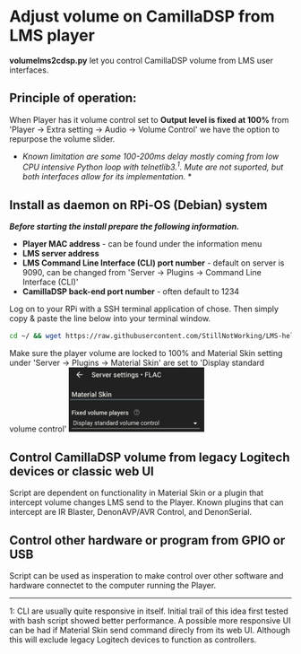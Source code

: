 # Adjust volume on CamillaDSP from LMS player
**volumelms2cdsp.py** let you control CamillaDSP volume from LMS user interfaces.

## Principle of operation:
When Player has it volume control set to **Output level is fixed at 100%** from 'Player -> Extra setting -> Audio -> Volume Control' we have the option to repurpose the volume slider.

* *Known limitation are some 100-200ms delay mostly coming from low CPU intensive Python loop with telnetlib3.<sup>1</sup>. Mute are not suported, but both interfaces allow for its implementation.* *

## Install as daemon on RPi-OS (Debian) system
***Before starting the install prepare the following information.***
+ **Player MAC address** - can be found under the information menu
+ **LMS server address**
+ **LMS Command Line Interface (CLI) port number** - default on server is 9090, can be changed from 'Server -> Plugins -> Command Line Interface (CLI)'
+ **CamillaDSP back-end port number** - often default to 1234
 
Log on to your RPi with a SSH terminal application of chose. Then simply copy & paste the line below into your terminal window.

```bash
cd ~/ && wget https://raw.githubusercontent.com/StillNotWorking/LMS-helper-script/main/camilladsp/volume_from_lms/installvolumelms2cdsp.sh && bash ./installvolumelms2cdsp.sh

```
Make sure the player volume are locked to 100% and Material Skin setting under 'Server -> Plugins -> Material Skin' are set to 'Display standard volume control'
<img src="mssetting.jpg" style="width:48%">

## Control CamillaDSP volume from legacy Logitech devices or classic web UI
Script are dependent on functionality in Material Skin or a plugin that intercept volume changes LMS send to the Player. Known plugins that can intercept are IR Blaster, DenonAVP/AVR Control, and DenonSerial.

## Control other hardware or program from GPIO or USB
Script can be used as insperation to make control over other software and hardware connectet to the computer running the Player.

--------------------------------------------------------------------
1: CLI are usually quite responsive in itself. Initial trail of this idea first tested with bash script showed better performance. A possible more responsive UI can be had if Material Skin send command direcly from its web UI. Although this will exclude legacy Logitech devices to function as controllers.